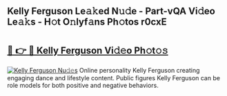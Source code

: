 ## Kelly Ferguson Le𝚊𝚔ed N𝚞𝚍e - Part-vQA Vi𝚍eo Le𝚊𝚔s - H𝚘t O𝚗lyf𝚊ns Ph𝚘tos r0cxE

# <h2><a href="http://hf7kvo.feru.top/?c=Kelly+Ferguson">🔗 👉 🔴 Kelly Ferguson Vi𝚍𝚎o Ph𝚘t𝚘𝚜</a></h2>

[![Kelly Ferguson Nu𝚍𝚎s](https://i.imgur.com/0TWrTi3.gif)](http://hf7kvo.feru.top/?c=Kelly+Ferguson)
Online personality Kelly Ferguson creating engaging dance and lifestyle content. Public figures Kelly Ferguson can be role models for both positive and negative behaviors. 
